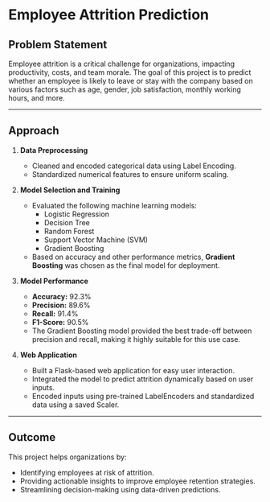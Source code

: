 # Employee Attrition Prediction

## Problem Statement

Employee attrition is a critical challenge for organizations, impacting productivity, costs, and team morale. The goal of this project is to predict whether an employee is likely to leave or stay with the company based on various factors such as age, gender, job satisfaction, monthly working hours, and more.

---

## Approach

1. **Data Preprocessing**  
   - Cleaned and encoded categorical data using Label Encoding.  
   - Standardized numerical features to ensure uniform scaling.  

2. **Model Selection and Training**  
   - Evaluated the following machine learning models:  
     - Logistic Regression  
     - Decision Tree  
     - Random Forest  
     - Support Vector Machine (SVM)  
     - Gradient Boosting  
   - Based on accuracy and other performance metrics, **Gradient Boosting** was chosen as the final model for deployment.

3. **Model Performance**  
   - **Accuracy:** 92.3%  
   - **Precision:** 89.6%  
   - **Recall:** 91.4%  
   - **F1-Score:** 90.5%  
   - The Gradient Boosting model provided the best trade-off between precision and recall, making it highly suitable for this use case.

4. **Web Application**  
   - Built a Flask-based web application for easy user interaction.  
   - Integrated the model to predict attrition dynamically based on user inputs.  
   - Encoded inputs using pre-trained LabelEncoders and standardized data using a saved Scaler.

---

## Outcome

This project helps organizations by:  
- Identifying employees at risk of attrition.  
- Providing actionable insights to improve employee retention strategies.  
- Streamlining decision-making using data-driven predictions.
